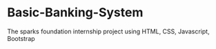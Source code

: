 # Basic-Banking-System
The sparks foundation internship project using HTML, CSS, Javascript, Bootstrap
